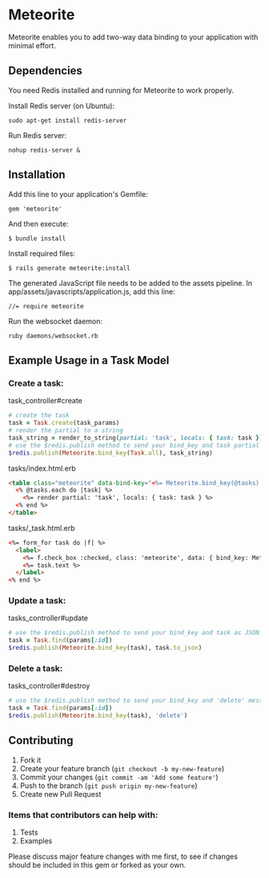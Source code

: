 # Meteorite

Meteorite enables you to add two-way data binding to your application with minimal effort.

## Dependencies

You need Redis installed and running for Meteorite to work properly.

Install Redis server (on Ubuntu):

    sudo apt-get install redis-server

Run Redis server:

    nohup redis-server &

## Installation

Add this line to your application's Gemfile:

    gem 'meteorite'

And then execute:

    $ bundle install

Install required files:

    $ rails generate meteorite:install
    
The generated JavaScript file needs to be added to the assets pipeline.  In app/assets/javascripts/application.js, add this line:

    //= require meteorite

Run the websocket daemon:

    ruby daemons/websocket.rb

## Example Usage in a Task Model

### Create a task:
task_controller#create
```ruby
# create the task
task = Task.create(task_params)
# render the partial to a string
task_string = render_to_string(partial: 'task', locals: { task: task })
# use the $redis.publish method to send your bind_key and task partial
$redis.publish(Meteorite.bind_key(Task.all), task_string)
```

tasks/index.html.erb
```html
<table class="meteorite" data-bind-key="<%= Meteorite.bind_key(@tasks) %>">
  <% @tasks.each do |task| %>
    <%= render partial: 'task', locals: { task: task } %>
  <% end %>
</table>
```

tasks/_task.html.erb
```html
<%= form_for task do |f| %>
  <label>
    <%= f.check_box :checked, class: 'meteorite', data: { bind_key: Meteorite.bind_key(task), bind_attr: 'checked' } %>
    <%= task.text %>
  </label>
<% end %>
```

### Update a task:
tasks_controller#update
```ruby
# use the $redis.publish method to send your bind_key and task as JSON
task = Task.find(params[:id])
$redis.publish(Meteorite.bind_key(task), task.to_json)
```

### Delete a task:
tasks_controller#destroy
```ruby
# use the $redis.publish method to send your bind_key and 'delete' message
task = Task.find(params[:id])
$redis.publish(Meteorite.bind_key(task), 'delete')
```


## Contributing

1. Fork it
2. Create your feature branch (`git checkout -b my-new-feature`)
3. Commit your changes (`git commit -am 'Add some feature'`)
4. Push to the branch (`git push origin my-new-feature`)
5. Create new Pull Request

### Items that contributors can help with:
1. Tests
2. Examples

Please discuss major feature changes with me first, to see if changes should be included in this gem or forked as your own.

